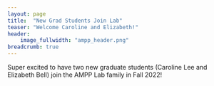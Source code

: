 ```yaml
---
layout: page
title:  "New Grad Students Join Lab"
teaser: "Welcome Caroline and Elizabeth!"
header:
    image_fullwidth: "ampp_header.png"
breadcrumb: true
---
```


Super excited to have two new graduate students (Caroline Lee and Elizabeth Bell) join the AMPP Lab family in Fall 2022!
